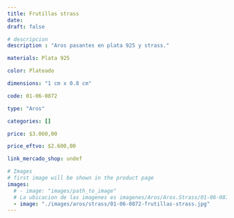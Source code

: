 ```yaml
---
title: Frutillas strass
date: 
draft: false

# descripcion
description : "Aros pasantes en plata 925 y strass."

materials: Plata 925

color: Plateado

dimensions: "1 cm x 0.8 cm"

code: 01-06-0872

type: "Aros"

categories: []

price: $3.060,00

price_eftvo: $2.600,00

link_mercado_shop: undef

# Images
# first image will be shown in the product page
images:
  # - image: "images/path_to_image"
  # La ubicacion de las imagenes es imagenes/Aros/Aros.Strass/01-06-0872-frutillas-strass
  - image: "./images/aros/strass/01-06-0872-frutillas-strass.jpg"
---
```

